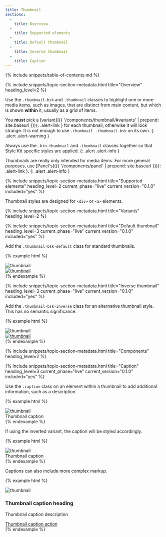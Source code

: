 ```yaml
---
title: Thumbnail
sections:
  -
    title: Overview
  -
    title: Supported elements
  -
    title: Default thumbnail
  -
    title: Inverse thumbnail
  -
    title: Caption
---
```


{% include snippets/table-of-contents.md %}

{% include snippets/topic-section-metadata.html
  title="Overview"
  heading_level=2
%}

Use the `.thumbnail-bsk` and `.thumbnail` classes to highlight one or more media items, such as images, that are
distinct from main content, but which is shown **within** it, usually as a grid of items.

You **must** pick a [variant]({{ '/components/thumbnail/#variants' | prepend: site.baseurl }}){: .alert-link } for each
thumbnail, otherwise it will look strange. It is not enough to use `.thumbnail .thumbnail-bsk` on its own.
{: .alert .alert-warning }

Always use the `.btn-thumbnail` and `.thumbnail` classes together so that Style Kit specific styles are applied.
{: .alert .alert-info }

Thumbnails are really only intended for media items. For more general purposes, use
[Panel's]({{ '/components/panel' | prepend: site.baseurl }}){: .alert-link }.
{: .alert .alert-info }

{% include snippets/topic-section-metadata.html
  title="Supported elements"
  heading_level=2
  current_phase="live"
  current_version="0.1.0"
  included="yes"
%}

Thumbnail styles are designed for <code>&lt;div&gt;</code> or <code>&lt;a&gt;</code> elements.

{% include snippets/topic-section-metadata.html
  title="Variants"
  heading_level=2
%}

{% include snippets/topic-section-metadata.html
  title="Default thumbnail"
  heading_level=3
  current_phase="live"
  current_version="0.1.0"
  included="yes"
%}

Add the `.thumbnail-bsk-default` class for standard thumbnails.

{% example html %}
<div class="row">
  <div class="col-md-6">
    <div class="thumbnail thumbnail-bsk thumbnail-bsk-default">
      <img src="https://placeholdit.imgix.net/~text?txtsize=38&txt=Media%20Item&w=400&h=250" alt="thumbnail">
    </div>
  </div>
  <div class="col-md-6">
    <a href="#" class="thumbnail thumbnail-bsk thumbnail-bsk-default">
      <img src="https://placeholdit.imgix.net/~text?txtsize=38&txt=Media%20Item&w=400&h=250" alt="thumbnail">
    </a>
  </div>
</div>
{% endexample %}

{% include snippets/topic-section-metadata.html
  title="Inverse thumbnail"
  heading_level=3
  current_phase="live"
  current_version="0.1.0"
  included="yes"
%}

Add the `.thumbnail-bsk-inverse` class for an alternative thumbnail style. This has no semantic significance.

{% example html %}
<div class="row">
  <div class="col-md-6">
    <div class="thumbnail thumbnail-bsk thumbnail-bsk-inverse">
      <img src="https://placeholdit.imgix.net/~text?txtsize=38&txt=Media%20Item&w=400&h=250" alt="thumbnail">
    </div>
  </div>
  <div class="col-md-6">
    <a href="#" class="thumbnail thumbnail-bsk thumbnail-bsk-inverse">
      <img src="https://placeholdit.imgix.net/~text?txtsize=38&txt=Media%20Item&w=400&h=250" alt="thumbnail">
    </a>
  </div>
</div>
{% endexample %}

{% include snippets/topic-section-metadata.html
  title="Components"
  heading_level=2
%}

{% include snippets/topic-section-metadata.html
  title="Caption"
  heading_level=3
  current_phase="live"
  current_version="0.1.0"
  included="yes"
%}

Use the `.caption` class on an element within a thumbnail to add additional information, such as a description.

{% example html %}
<div class="thumbnail thumbnail-bsk thumbnail-bsk-default">
  <img src="https://placeholdit.imgix.net/~text?txtsize=38&txt=Media%20Item&w=800&h=500" alt="thumbnail">
  <div class="caption">Thumbnail caption</div>
</div>
{% endexample %}

If using the inverted variant, the caption will be styled accordingly.

{% example html %}
<div class="thumbnail thumbnail-bsk thumbnail-bsk-inverse">
  <img src="https://placeholdit.imgix.net/~text?txtsize=38&txt=Media%20Item&w=800&h=500" alt="thumbnail">
  <div class="caption">Thumbnail caption</div>
</div>
{% endexample %}

Captions can also include more complex markup.

{% example html %}
<div class="thumbnail thumbnail-bsk thumbnail-bsk-default">
  <img src="https://placeholdit.imgix.net/~text?txtsize=38&txt=Media%20Item&w=800&h=500" alt="thumbnail">
  <div class="caption">
    <h3>Thumbnail caption heading</h3>
    <p>Thumbnail caption description</p>
    <a href="#" class="btn btn-bsk btn-primary" role="button">Thumbnail caption action</a>
  </div>
</div>
{% endexample %}

